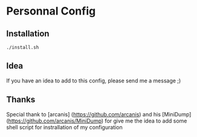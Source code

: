 Personnal Config
=============

Installation
-----------

	./install.sh

Idea
-----------

If you have an idea to add to this config, please send me a message ;)

Thanks
-----------

Special thank to [arcanis] (https://github.com/arcanis) and his
[MiniDump] (https://github.com/arcanis/MiniDump) for give me the idea to add
some shell script for instrallation of my configuration
